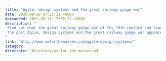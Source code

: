 ```yaml
---
title: "Agile, design systems and the great railway gauge war"
date: 2020-09-28 07:21:12 +0000
dateadded: 2021-03-11 17:02:22 +0000
description: "  
 Find out what the great railway gauge war of the 19th century can teach you about Agile and why the Death Star is the best model for maintaining a design system! 
 The post Agile, design systems and the great railway gauge war appeared first on UXM. 
"
link: "http://www.uxforthemasses.com/agile-design-systems/"
category:
directory: _directory/ux-for-the-masses.md
---
```

